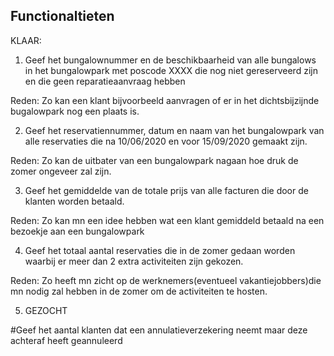 ## Functionaltieten

KLAAR:

1. Geef het bungalownummer en de beschikbaarheid van alle bungalows in het bungalowpark met
poscode XXXX die nog niet gereserveerd zijn en die geen reparatieaanvraag hebben

Reden: Zo kan een klant bijvoorbeeld aanvragen of er in het dichtsbijzijnde bugalowpark nog een plaats is.


2. Geef het reservatiennummer, datum en naam van het bungalowpark van alle reservaties die na 10/06/2020 en voor 15/09/2020 gemaakt zijn.

Reden: Zo kan de uitbater van een bungalowpark nagaan hoe druk de zomer ongeveer zal zijn.


3. Geef het gemiddelde van de totale prijs van alle facturen die door de klanten worden betaald.

Reden: Zo kan mn een idee hebben wat een klant gemiddeld betaald na een bezoekje aan een bungalowpark



4. Geef het totaal aantal reservaties die in de zomer gedaan worden waarbij er meer dan 2 extra activiteiten zijn gekozen.

Reden: Zo heeft mn zicht op de werknemers(eventueel vakantiejobbers)die mn nodig zal hebben in de zomer om de activiteiten te hosten.


5. GEZOCHT


#Geef het aantal klanten dat een annulatieverzekering neemt maar deze achteraf heeft geannuleerd

